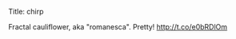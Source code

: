 Title: chirp

Fractal cauliflower, aka "romanesca". Pretty! <a href="http://t.co/e0bRDlOm">http://t.co/e0bRDlOm</a>
